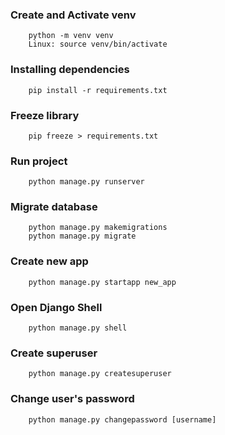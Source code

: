 ### Create and Activate venv
```
    python -m venv venv
    Linux: source venv/bin/activate
```

### Installing dependencies
```
    pip install -r requirements.txt
```

### Freeze library
```
    pip freeze > requirements.txt
```

### Run project
```
    python manage.py runserver
```

### Migrate database
```
    python manage.py makemigrations
    python manage.py migrate
```

### Create new app
```
    python manage.py startapp new_app
```

### Open Django Shell
```
    python manage.py shell
```

### Create superuser
```
    python manage.py createsuperuser
```

### Change user's password
```
    python manage.py changepassword [username]
```